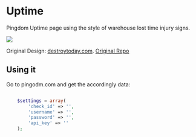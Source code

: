 # Uptime

Pingdom Uptime page using the style of warehouse lost time injury signs.


[![](https://s3.amazonaws.com/f.cl.ly/items/1F2X3R2c0P0K3D3c1d21/Image%202014-10-18%20at%207.08.52%20PM.png)](http://uptime.destroytoday.com)


Original Design: [destroytoday.com](http://destroytoday.com). [Original Repo](https://github.com/destroytoday/uptime/)


## Using it

Go to pingodm.com and get the accordingly data:

```php

 	$settings = array(
 		'check_id' => '',
 		'username' => '',
 		'password' => '',
 		'api_key' => ''
 	);
````